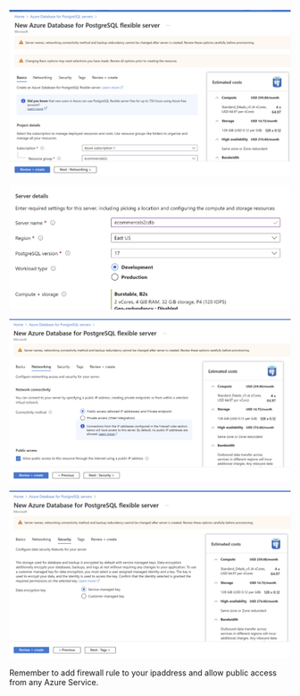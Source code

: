 ![alt text](image-5.png)

![alt text](image-8.png)

![alt text](image-6.png)

![alt text](image-7.png)

Remember to add firewall rule to your ipaddress and allow public access from any Azure Service.